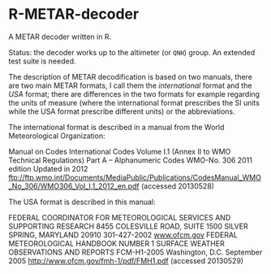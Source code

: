 R-METAR-decoder
===============

A METAR decoder written in R.

Status: the decoder works up to the altimeter (or `QNH`) group.
An extended test suite is needed.

The description of METAR decodification is based on two manuals, there are two main METAR formats, I call them the _international_ format and the _USA_ format; there are differences in the two formats for example regarding the units of measure (where the international format prescribes the SI units while the USA format prescribe different units) or the abbreviations.

The international format is described in a manual from the World Meteorological Organization:

Manual on Codes
International Codes
Volume I.1
(Annex II to WMO Technical Regulations)
Part A – Alphanumeric Codes
WMO-No. 306
2011 edition
Updated in 2012
ftp://ftp.wmo.int/Documents/MediaPublic/Publications/CodesManual_WMO_No_306/WMO306_Vol_I.1_2012_en.pdf (accessed 20130528)


The USA format is described in this manual:

FEDERAL COORDINATOR FOR METEOROLOGICAL SERVICES AND SUPPORTING RESEARCH
8455 COLESVILLE ROAD, SUITE 1500
SILVER SPRING, MARYLAND 20910
301-427-2002
www.ofcm.gov
FEDERAL METEOROLOGICAL HANDBOOK
NUMBER 1
SURFACE WEATHER OBSERVATIONS AND REPORTS
FCM-H1-2005
Washington, D.C.
September 2005
http://www.ofcm.gov/fmh-1/pdf/FMH1.pdf (accessed 20130529)
